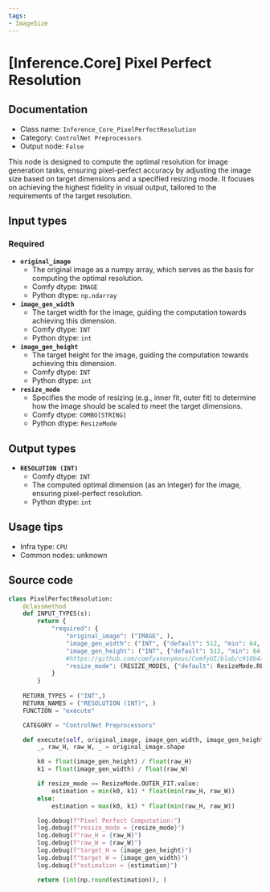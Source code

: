 ```yaml
---
tags:
- ImageSize
---
```


# [Inference.Core] Pixel Perfect Resolution
## Documentation
- Class name: `Inference_Core_PixelPerfectResolution`
- Category: `ControlNet Preprocessors`
- Output node: `False`

This node is designed to compute the optimal resolution for image generation tasks, ensuring pixel-perfect accuracy by adjusting the image size based on target dimensions and a specified resizing mode. It focuses on achieving the highest fidelity in visual output, tailored to the requirements of the target resolution.
## Input types
### Required
- **`original_image`**
    - The original image as a numpy array, which serves as the basis for computing the optimal resolution.
    - Comfy dtype: `IMAGE`
    - Python dtype: `np.ndarray`
- **`image_gen_width`**
    - The target width for the image, guiding the computation towards achieving this dimension.
    - Comfy dtype: `INT`
    - Python dtype: `int`
- **`image_gen_height`**
    - The target height for the image, guiding the computation towards achieving this dimension.
    - Comfy dtype: `INT`
    - Python dtype: `int`
- **`resize_mode`**
    - Specifies the mode of resizing (e.g., inner fit, outer fit) to determine how the image should be scaled to meet the target dimensions.
    - Comfy dtype: `COMBO[STRING]`
    - Python dtype: `ResizeMode`
## Output types
- **`RESOLUTION (INT)`**
    - Comfy dtype: `INT`
    - The computed optimal dimension (as an integer) for the image, ensuring pixel-perfect resolution.
    - Python dtype: `int`
## Usage tips
- Infra type: `CPU`
- Common nodes: unknown


## Source code
```python
class PixelPerfectResolution:
    @classmethod
    def INPUT_TYPES(s):
        return {
            "required": {
                "original_image": ("IMAGE", ),
                "image_gen_width": ("INT", {"default": 512, "min": 64, "max": MAX_IMAGEGEN_RESOLUTION, "step": 8}),
                "image_gen_height": ("INT", {"default": 512, "min": 64, "max": MAX_IMAGEGEN_RESOLUTION, "step": 8}),
                #https://github.com/comfyanonymous/ComfyUI/blob/c910b4a01ca58b04e5d4ab4c747680b996ada02b/nodes.py#L854
                "resize_mode": (RESIZE_MODES, {"default": ResizeMode.RESIZE.value})
            }
        }
    
    RETURN_TYPES = ("INT",)
    RETURN_NAMES = ("RESOLUTION (INT)", )
    FUNCTION = "execute"

    CATEGORY = "ControlNet Preprocessors"

    def execute(self, original_image, image_gen_width, image_gen_height, resize_mode):
        _, raw_H, raw_W, _ = original_image.shape

        k0 = float(image_gen_height) / float(raw_H)
        k1 = float(image_gen_width) / float(raw_W)

        if resize_mode == ResizeMode.OUTER_FIT.value:
            estimation = min(k0, k1) * float(min(raw_H, raw_W))
        else:
            estimation = max(k0, k1) * float(min(raw_H, raw_W))

        log.debug(f"Pixel Perfect Computation:")
        log.debug(f"resize_mode = {resize_mode}")
        log.debug(f"raw_H = {raw_H}")
        log.debug(f"raw_W = {raw_W}")
        log.debug(f"target_H = {image_gen_height}")
        log.debug(f"target_W = {image_gen_width}")
        log.debug(f"estimation = {estimation}")

        return (int(np.round(estimation)), )

```
